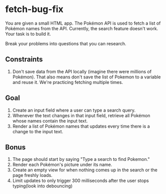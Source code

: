 # fetch-bug-fix

You are given a small HTML app. The Pokémon API is used to fetch a list of Pokémon names from the API. Currently, the search feature doesn't work. Your task is to build it.

Break your problems into questions that you can research.

## Constraints

1. Don't save data from the API locally (imagine there were millions of Pokémon). That also means don't save the list of Pokemon to a variable and reuse it. We're practicing fetching multiple times.

## Goal

1. Create an input field where a user can type a search query.
2. Whenever the text changes in that input field, retrieve all Pokémon whose names contain the input text.
3. Render a list of Pokémon names that updates every time there is a change to the input text.

## Bonus

1. The page should start by saying "Type a search to find Pokemon."
2. Render each Pokémon's picture under its name.
3. Create an empty view for when nothing comes up in the search or the page freshly loads.
4. Limit updates to only trigger 300 milliseconds after the user stops typing(look into debouncing)
